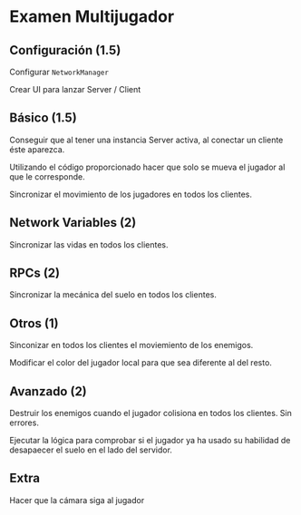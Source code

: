 # Examen Multijugador

## Configuración (1.5)

Configurar `NetworkManager`

Crear UI para lanzar Server / Client


## Básico (1.5)

Conseguir que al tener una instancia Server activa, al conectar un cliente éste aparezca.

Utilizando el código proporcionado hacer que solo se mueva el jugador al que le corresponde.

Sincronizar el movimiento de los jugadores en todos los clientes.

## Network Variables (2)

Sincronizar las vidas en todos los clientes.

## RPCs (2)

Sincronizar la mecánica del suelo en todos los clientes.

## Otros (1)

Sinconizar en todos los clientes el moviemiento de los enemigos.

Modificar el color del jugador local para que sea diferente al del resto.

## Avanzado (2)

Destruir los enemigos cuando el jugador colisiona en todos los clientes. Sin errores.

Ejecutar la lógica para comprobar si el jugador ya ha usado su habilidad de desapaecer el suelo en el lado del servidor.

## Extra

Hacer que la cámara siga al jugador

